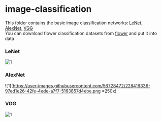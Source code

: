 # image-classification
This folder contains the basic image classification networks: [LeNet](https://github.com/Kyrie798/image-classification/tree/main/LeNet), [AlexNet](https://github.com/Kyrie798/image-classification/tree/main/LeNet), [VGG](https://github.com/Kyrie798/image-classification/tree/main/VGG)  
You can download flower classification datasets from [flower](https://storage.googleapis.com/download.tensorflow.org/example_images/flower_photos.tgz) and put it into data
### LeNet
![1](https://user-images.githubusercontent.com/56728472/228415927-0bd9c7d8-6575-4a74-8231-c0f0e5c8af8e.png)
### AlexNet
![1](https://user-images.githubusercontent.com/56728472/228416336-97ed1e26-42fe-4ede-a7f7-5163857d4ebe.png =250x)
### VGG
![1](https://user-images.githubusercontent.com/56728472/228440660-e01bdf5e-6b8d-4974-bcab-aefc79caa048.png)
